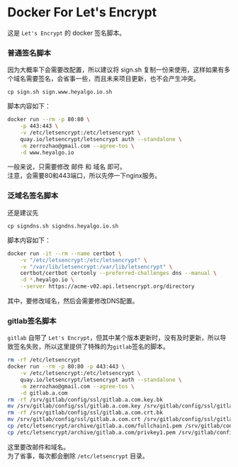 # Docker For Let's Encrypt

这是 ``Let's Encrypt`` 的 docker 签名脚本。

### 普通签名脚本

因为大概率下会需要改配置，所以建议将 sign.sh 复制一份来使用，这样如果有多个域名需要签名，会省事一些，而且未来项目更新，也不会产生冲突。

```
cp sign.sh sign.www.heyalgo.io.sh
```

脚本内容如下：

``` sh
docker run --rm -p 80:80 \
    -p 443:443 \
    -v /etc/letsencrypt:/etc/letsencrypt \
    quay.io/letsencrypt/letsencrypt auth --standalone \
    -m zerrozhao@gmail.com --agree-tos \
    -d www.heyalgo.io
```

一般来说，只需要修改 邮件 和 域名 即可。  
注意，会需要80和443端口，所以先停一下nginx服务。

### 泛域名签名脚本

还是建议先

```
cp signdns.sh signdns.heyalgo.io.sh
```

脚本内容如下：

``` sh
docker run -it --rm --name certbot \
    -v "/etc/letsencrypt:/etc/letsencrypt" \
    -v "/var/lib/letsencrypt:/var/lib/letsencrypt" \
    certbot/certbot certonly --preferred-challenges dns --manual \
    -d *.heyalgo.io \
    --server https://acme-v02.api.letsencrypt.org/directory
```

其中，要修改域名，然后会需要修改DNS配置。

### gitlab签名脚本

``gitlab`` 自带了 ``Let's Encrypt``，但其中某个版本更新时，没有及时更新，所以导致签名失败，所以这里提供了特殊的为``gitlab``签名的脚本。

``` sh
rm -rf /etc/letsencrypt
docker run --rm -p 80:80 -p 443:443 \
    -v /etc/letsencrypt:/etc/letsencrypt \
    quay.io/letsencrypt/letsencrypt auth --standalone \
    -m zerrozhao@gmail.com --agree-tos \
    -d gitlab.a.com
rm -rf /srv/gitlab/config/ssl/gitlab.a.com.key.bk
mv /srv/gitlab/config/ssl/gitlab.a.com.key /srv/gitlab/config/ssl/gitlab.a.com.key.bk
rm -rf /srv/gitlab/config/ssl/gitlab.a.com.crt.bk
mv /srv/gitlab/config/ssl/gitlab.a.com.crt /srv/gitlab/config/ssl/gitlab.a.com.crt.bk
cp /etc/letsencrypt/archive/gitlab.a.com/fullchain1.pem /srv/gitlab/config/ssl/gitlab.a.com.crt
cp /etc/letsencrypt/archive/gitlab.a.com/privkey1.pem /srv/gitlab/config/ssl/gitlab.a.com.key
```

这里要改邮件和域名。  
为了省事，每次都会删除 ``/etc/letsencrypt`` 目录。